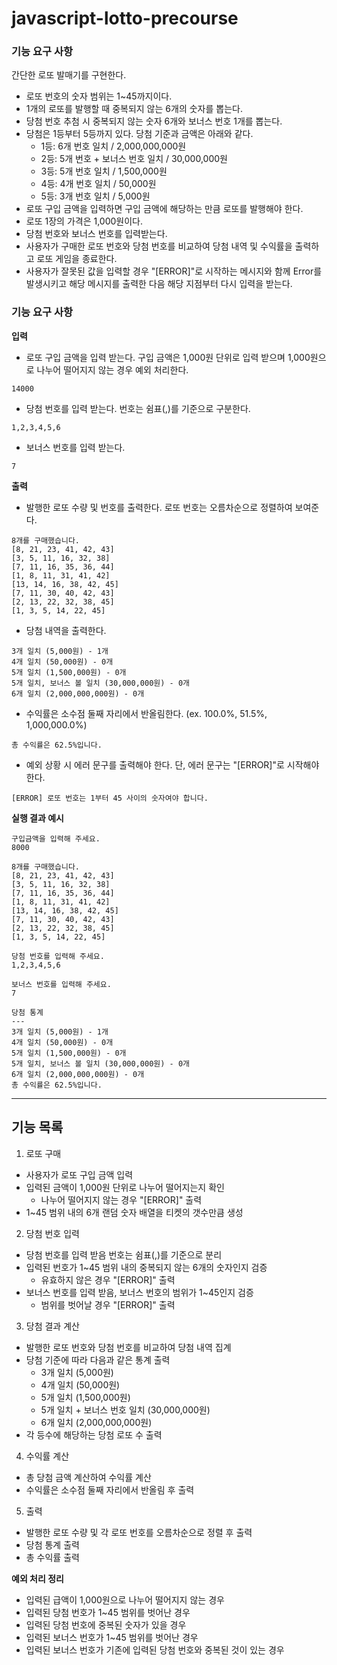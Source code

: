 # javascript-lotto-precourse

### 기능 요구 사항

간단한 로또 발매기를 구현한다.

- 로또 번호의 숫자 범위는 1~45까지이다.
- 1개의 로또를 발행할 때 중복되지 않는 6개의 숫자를 뽑는다.
- 당첨 번호 추첨 시 중복되지 않는 숫자 6개와 보너스 번호 1개를 뽑는다.
- 당첨은 1등부터 5등까지 있다. 당첨 기준과 금액은 아래와 같다.
  - 1등: 6개 번호 일치 / 2,000,000,000원
  - 2등: 5개 번호 + 보너스 번호 일치 / 30,000,000원
  - 3등: 5개 번호 일치 / 1,500,000원
  - 4등: 4개 번호 일치 / 50,000원
  - 5등: 3개 번호 일치 / 5,000원
- 로또 구입 금액을 입력하면 구입 금액에 해당하는 만큼 로또를 발행해야 한다.
- 로또 1장의 가격은 1,000원이다.
- 당첨 번호와 보너스 번호를 입력받는다.
- 사용자가 구매한 로또 번호와 당첨 번호를 비교하여 당첨 내역 및 수익률을 출력하고 로또 게임을 종료한다.
- 사용자가 잘못된 값을 입력할 경우 "[ERROR]"로 시작하는 메시지와 함께 Error를 발생시키고 해당 메시지를 출력한 다음 해당 지점부터 다시 입력을 받는다.

### 기능 요구 사항

**입력**

- 로또 구입 금액을 입력 받는다. 구입 금액은 1,000원 단위로 입력 받으며 1,000원으로 나누어 떨어지지 않는 경우 예외 처리한다.

```
14000
```

- 당첨 번호를 입력 받는다. 번호는 쉼표(,)를 기준으로 구분한다.

```
1,2,3,4,5,6
```

- 보너스 번호를 입력 받는다.

```
7
```

**출력**

- 발행한 로또 수량 및 번호를 출력한다. 로또 번호는 오름차순으로 정렬하여 보여준다.

```
8개를 구매했습니다.
[8, 21, 23, 41, 42, 43]
[3, 5, 11, 16, 32, 38]
[7, 11, 16, 35, 36, 44]
[1, 8, 11, 31, 41, 42]
[13, 14, 16, 38, 42, 45]
[7, 11, 30, 40, 42, 43]
[2, 13, 22, 32, 38, 45]
[1, 3, 5, 14, 22, 45]
```

- 당첨 내역을 출력한다.

```
3개 일치 (5,000원) - 1개
4개 일치 (50,000원) - 0개
5개 일치 (1,500,000원) - 0개
5개 일치, 보너스 볼 일치 (30,000,000원) - 0개
6개 일치 (2,000,000,000원) - 0개
```

- 수익률은 소수점 둘째 자리에서 반올림한다. (ex. 100.0%, 51.5%, 1,000,000.0%)

```
총 수익률은 62.5%입니다.
```

- 예외 상황 시 에러 문구를 출력해야 한다. 단, 에러 문구는 "[ERROR]"로 시작해야 한다.

```
[ERROR] 로또 번호는 1부터 45 사이의 숫자여야 합니다.
```

**실행 결과 예시**

```
구입금액을 입력해 주세요.
8000

8개를 구매했습니다.
[8, 21, 23, 41, 42, 43]
[3, 5, 11, 16, 32, 38]
[7, 11, 16, 35, 36, 44]
[1, 8, 11, 31, 41, 42]
[13, 14, 16, 38, 42, 45]
[7, 11, 30, 40, 42, 43]
[2, 13, 22, 32, 38, 45]
[1, 3, 5, 14, 22, 45]

당첨 번호를 입력해 주세요.
1,2,3,4,5,6

보너스 번호를 입력해 주세요.
7

당첨 통계
---
3개 일치 (5,000원) - 1개
4개 일치 (50,000원) - 0개
5개 일치 (1,500,000원) - 0개
5개 일치, 보너스 볼 일치 (30,000,000원) - 0개
6개 일치 (2,000,000,000원) - 0개
총 수익률은 62.5%입니다.
```

---

## 기능 목록

1. 로또 구매

- 사용자가 로또 구입 금액 입력
- 입력된 금액이 1,000원 단위로 나누어 떨어지는지 확인
  - 나누어 떨어지지 않는 경우 "[ERROR]" 출력
- 1~45 범위 내의 6개 랜덤 숫자 배열을 티켓의 갯수만큼 생성

2. 당첨 번호 입력

- 당첨 번호를 입력 받음 번호는 쉼표(,)를 기준으로 분리
- 입력된 번호가 1~45 범위 내의 중복되지 않는 6개의 숫자인지 검증
  - 유효하지 않은 경우 "[ERROR]" 출력
- 보너스 번호를 입력 받음, 보너스 번호의 범위가 1~45인지 검증
  - 범위를 벗어날 경우 "[ERROR]" 출력

3. 당첨 결과 계산

- 발행한 로또 번호와 당첨 번호를 비교하여 당첨 내역 집계
- 당첨 기준에 따라 다음과 같은 통계 출력
  - 3개 일치 (5,000원)
  - 4개 일치 (50,000원)
  - 5개 일치 (1,500,000원)
  - 5개 일치 + 보너스 번호 일치 (30,000,000원)
  - 6개 일치 (2,000,000,000원)
- 각 등수에 해당하는 당첨 로또 수 출력

4. 수익률 계산

- 총 당첨 금액 계산하여 수익률 계산
- 수익률은 소수점 둘째 자리에서 반올림 후 출력

5. 출력

- 발행한 로또 수량 및 각 로또 번호를 오름차순으로 정렬 후 출력
- 당첨 통계 출력
- 총 수익률 출력

**예외 처리 정리**

- 입력된 급액이 1,000원으로 나누어 떨어지지 않는 경우
- 입력된 당첨 번호가 1~45 범위를 벗어난 경우
- 입력된 당첨 번호에 중복된 숫자가 있을 경우
- 입력된 보너스 번호가 1~45 범위를 벗어난 경우
- 입력된 보너스 번호가 기존에 입력된 당첨 번호와 중복된 것이 있는 경우
